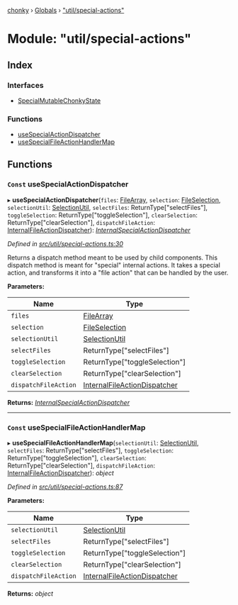 [chonky](../README.md) › [Globals](../globals.md) › ["util/special-actions"](_util_special_actions_.md)

# Module: "util/special-actions"

## Index

### Interfaces

* [SpecialMutableChonkyState](../interfaces/_util_special_actions_.specialmutablechonkystate.md)

### Functions

* [useSpecialActionDispatcher](_util_special_actions_.md#const-usespecialactiondispatcher)
* [useSpecialFileActionHandlerMap](_util_special_actions_.md#const-usespecialfileactionhandlermap)

## Functions

### `Const` useSpecialActionDispatcher

▸ **useSpecialActionDispatcher**(`files`: [FileArray](_types_files_types_.md#filearray), `selection`: [FileSelection](../interfaces/_types_files_types_.fileselection.md), `selectionUtil`: [SelectionUtil](../classes/_util_selection_.selectionutil.md), `selectFiles`: ReturnType<typeof useSelection>["selectFiles"], `toggleSelection`: ReturnType<typeof useSelection>["toggleSelection"], `clearSelection`: ReturnType<typeof useSelection>["clearSelection"], `dispatchFileAction`: [InternalFileActionDispatcher](_types_file_actions_types_.md#internalfileactiondispatcher)): *[InternalSpecialActionDispatcher](_types_special_actions_types_.md#internalspecialactiondispatcher)*

*Defined in [src/util/special-actions.ts:30](https://github.com/TimboKZ/Chonky/blob/faab549/src/util/special-actions.ts#L30)*

Returns a dispatch method meant to be used by child components. This dispatch
method is meant for "special" internal actions. It takes a special action, and
transforms it into a "file action" that can be handled by the user.

**Parameters:**

Name | Type |
------ | ------ |
`files` | [FileArray](_types_files_types_.md#filearray) |
`selection` | [FileSelection](../interfaces/_types_files_types_.fileselection.md) |
`selectionUtil` | [SelectionUtil](../classes/_util_selection_.selectionutil.md) |
`selectFiles` | ReturnType<typeof useSelection>["selectFiles"] |
`toggleSelection` | ReturnType<typeof useSelection>["toggleSelection"] |
`clearSelection` | ReturnType<typeof useSelection>["clearSelection"] |
`dispatchFileAction` | [InternalFileActionDispatcher](_types_file_actions_types_.md#internalfileactiondispatcher) |

**Returns:** *[InternalSpecialActionDispatcher](_types_special_actions_types_.md#internalspecialactiondispatcher)*

___

### `Const` useSpecialFileActionHandlerMap

▸ **useSpecialFileActionHandlerMap**(`selectionUtil`: [SelectionUtil](../classes/_util_selection_.selectionutil.md), `selectFiles`: ReturnType<typeof useSelection>["selectFiles"], `toggleSelection`: ReturnType<typeof useSelection>["toggleSelection"], `clearSelection`: ReturnType<typeof useSelection>["clearSelection"], `dispatchFileAction`: [InternalFileActionDispatcher](_types_file_actions_types_.md#internalfileactiondispatcher)): *object*

*Defined in [src/util/special-actions.ts:87](https://github.com/TimboKZ/Chonky/blob/faab549/src/util/special-actions.ts#L87)*

**Parameters:**

Name | Type |
------ | ------ |
`selectionUtil` | [SelectionUtil](../classes/_util_selection_.selectionutil.md) |
`selectFiles` | ReturnType<typeof useSelection>["selectFiles"] |
`toggleSelection` | ReturnType<typeof useSelection>["toggleSelection"] |
`clearSelection` | ReturnType<typeof useSelection>["clearSelection"] |
`dispatchFileAction` | [InternalFileActionDispatcher](_types_file_actions_types_.md#internalfileactiondispatcher) |

**Returns:** *object*
